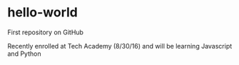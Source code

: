 # hello-world
First repository on GitHub

Recently enrolled at Tech Academy (8/30/16) and will be learning Javascript and Python

